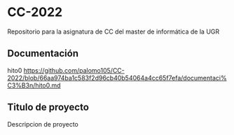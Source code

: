 # CC-2022
Repositorio para la asignatura de CC del master de informática de la UGR
## Documentación 
hito0 https://github.com/palomo105/CC-2022/blob/66aa974ba1c583f2d96cb40b54064a4cc65f7efa/documentaci%C3%B3n/hito0.md
## Titulo de proyecto
Descripcion de proyecto
